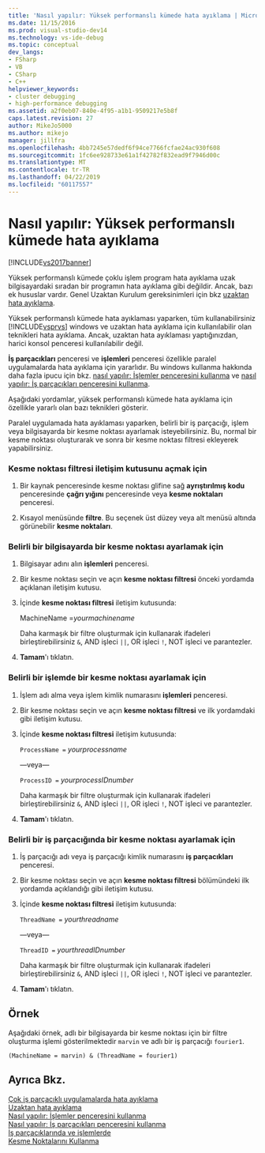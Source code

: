 ```yaml
---
title: 'Nasıl yapılır: Yüksek performanslı kümede hata ayıklama | Microsoft Docs'
ms.date: 11/15/2016
ms.prod: visual-studio-dev14
ms.technology: vs-ide-debug
ms.topic: conceptual
dev_langs:
- FSharp
- VB
- CSharp
- C++
helpviewer_keywords:
- cluster debugging
- high-performance debugging
ms.assetid: a2f0eb07-840e-4f95-a1b1-9509217e5b8f
caps.latest.revision: 27
author: MikeJo5000
ms.author: mikejo
manager: jillfra
ms.openlocfilehash: 4bb7245e57dedf6f94ce7766fcfae24ac930f608
ms.sourcegitcommit: 1fc6ee928733e61a1f42782f832ead9f7946d00c
ms.translationtype: MT
ms.contentlocale: tr-TR
ms.lasthandoff: 04/22/2019
ms.locfileid: "60117557"
---
```

# <a name="how-to-debug-on-a-high-performance-cluster"></a>Nasıl yapılır: Yüksek performanslı kümede hata ayıklama
[!INCLUDE[vs2017banner](../includes/vs2017banner.md)]

Yüksek performanslı kümede çoklu işlem program hata ayıklama uzak bilgisayardaki sıradan bir programın hata ayıklama gibi değildir. Ancak, bazı ek hususlar vardır. Genel Uzaktan Kurulum gereksinimleri için bkz [uzaktan hata ayıklama](../debugger/remote-debugging.md).  
  
 Yüksek performanslı kümede hata ayıklaması yaparken, tüm kullanabilirsiniz [!INCLUDE[vsprvs](../includes/vsprvs-md.md)] windows ve uzaktan hata ayıklama için kullanılabilir olan teknikleri hata ayıklama. Ancak, uzaktan hata ayıklaması yaptığınızdan, harici konsol penceresi kullanılabilir değil.  
  
 **İş parçacıkları** penceresi ve **işlemleri** penceresi özellikle paralel uygulamalarda hata ayıklama için yararlıdır. Bu windows kullanma hakkında daha fazla ipucu için bkz. [nasıl yapılır: İşlemler penceresini kullanma](http://msdn.microsoft.com/0207ce2f-8ceb-4fe7-b2b5-4dd35b035ed7) ve [nasıl yapılır: İş parçacıkları penceresini kullanma](../debugger/how-to-use-the-threads-window.md).  
  
 Aşağıdaki yordamlar, yüksek performanslı kümede hata ayıklama için özellikle yararlı olan bazı teknikleri gösterir.  
  
 Paralel uygulamada hata ayıklaması yaparken, belirli bir iş parçacığı, işlem veya bilgisayarda bir kesme noktası ayarlamak isteyebilirsiniz. Bu, normal bir kesme noktası oluşturarak ve sonra bir kesme noktası filtresi ekleyerek yapabilirsiniz.  
  
### <a name="to-open-the-breakpoint-filter-dialog-box"></a>Kesme noktası filtresi iletişim kutusunu açmak için  
  
1. Bir kaynak penceresinde kesme noktası glifine sağ **ayrıştırılmış kodu** penceresinde **çağrı yığını** penceresinde veya **kesme noktaları** penceresi.  
  
2. Kısayol menüsünde **filtre**. Bu seçenek üst düzey veya alt menüsü altında görünebilir **kesme noktaları**.  
  
### <a name="to-set-a-breakpoint-on-a-specific-computer"></a>Belirli bir bilgisayarda bir kesme noktası ayarlamak için  
  
1. Bilgisayar adını alın **işlemleri** penceresi.  
  
2. Bir kesme noktası seçin ve açın **kesme noktası filtresi** önceki yordamda açıklanan iletişim kutusu.  
  
3. İçinde **kesme noktası filtresi** iletişim kutusunda:  
  
     MachineName =*yourmachinename*  
  
     Daha karmaşık bir filtre oluşturmak için kullanarak ifadeleri birleştirebilirsiniz `&`, AND işleci `||`, OR işleci `!`, NOT işleci ve parantezler.  
  
4. **Tamam**'ı tıklatın.  
  
### <a name="to-set-a-breakpoint-on-a-specific-process"></a>Belirli bir işlemde bir kesme noktası ayarlamak için  
  
1. İşlem adı alma veya işlem kimlik numarasını **işlemleri** penceresi.  
  
2. Bir kesme noktası seçin ve açın **kesme noktası filtresi** ve ilk yordamdaki gibi iletişim kutusu.  
  
3. İçinde **kesme noktası filtresi** iletişim kutusunda:  
  
     `ProcessName =`  *yourprocessname*  
  
     —veya—  
  
     `ProcessID =` *yourprocessIDnumber*  
  
     Daha karmaşık bir filtre oluşturmak için kullanarak ifadeleri birleştirebilirsiniz `&`, AND işleci `||`, OR işleci `!`, NOT işleci ve parantezler.  
  
4. **Tamam**'ı tıklatın.  
  
### <a name="to-set-a-breakpoint-on-a-specific-thread"></a>Belirli bir iş parçacığında bir kesme noktası ayarlamak için  
  
1. İş parçacığı adı veya iş parçacığı kimlik numarasını **iş parçacıkları** penceresi.  
  
2. Bir kesme noktası seçin ve açın **kesme noktası filtresi** bölümündeki ilk yordamda açıklandığı gibi iletişim kutusu.  
  
3. İçinde **kesme noktası filtresi** iletişim kutusunda:  
  
     `ThreadName =` *yourthreadname*  
  
     —veya—  
  
     `ThreadID =` *yourthreadIDnumber*  
  
     Daha karmaşık bir filtre oluşturmak için kullanarak ifadeleri birleştirebilirsiniz `&`, AND işleci `||`, OR işleci `!`, NOT işleci ve parantezler.  
  
4. **Tamam**'ı tıklatın.  
  
## <a name="example"></a>Örnek  
 Aşağıdaki örnek, adlı bir bilgisayarda bir kesme noktası için bir filtre oluşturma işlemi gösterilmektedir `marvin` ve adlı bir iş parçacığı `fourier1`.  
  
```  
(MachineName = marvin) & (ThreadName = fourier1)  
```  
  
## <a name="see-also"></a>Ayrıca Bkz.  
 [Çok iş parçacıklı uygulamalarda hata ayıklama](../debugger/debug-multithreaded-applications-in-visual-studio.md)   
 [Uzaktan hata ayıklama](../debugger/remote-debugging.md)   
 [Nasıl yapılır: İşlemler penceresini kullanma](http://msdn.microsoft.com/0207ce2f-8ceb-4fe7-b2b5-4dd35b035ed7)   
 [Nasıl yapılır: İş parçacıkları penceresini kullanma](../debugger/how-to-use-the-threads-window.md)   
 [İş parçacıklarında ve işlemlerde](http://msdn.microsoft.com/73d87480-9af3-4d1b-baf5-397d5d876ae6)   
 [Kesme Noktalarını Kullanma](../debugger/using-breakpoints.md)
